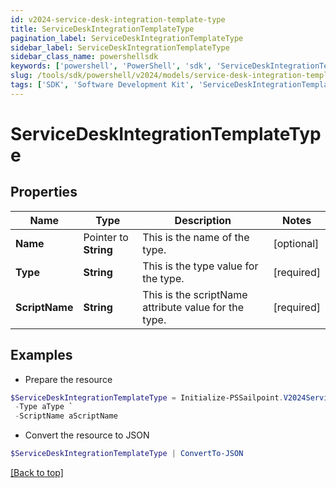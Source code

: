 ```yaml
---
id: v2024-service-desk-integration-template-type
title: ServiceDeskIntegrationTemplateType
pagination_label: ServiceDeskIntegrationTemplateType
sidebar_label: ServiceDeskIntegrationTemplateType
sidebar_class_name: powershellsdk
keywords: ['powershell', 'PowerShell', 'sdk', 'ServiceDeskIntegrationTemplateType'] 
slug: /tools/sdk/powershell/v2024/models/service-desk-integration-template-type
tags: ['SDK', 'Software Development Kit', 'ServiceDeskIntegrationTemplateType']
---
```



# ServiceDeskIntegrationTemplateType

## Properties

Name | Type | Description | Notes
------------ | ------------- | ------------- | -------------
**Name** |  Pointer to **String** | This is the name of the type. | [optional] 
**Type** |  **String** | This is the type value for the type. | [required]
**ScriptName** |  **String** | This is the scriptName attribute value for the type. | [required]

## Examples

- Prepare the resource
```powershell
$ServiceDeskIntegrationTemplateType = Initialize-PSSailpoint.V2024ServiceDeskIntegrationTemplateType  -Name aName `
 -Type aType `
 -ScriptName aScriptName
```

- Convert the resource to JSON
```powershell
$ServiceDeskIntegrationTemplateType | ConvertTo-JSON
```


[[Back to top]](#) 

